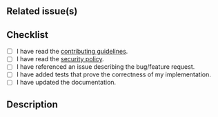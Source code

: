 <!--
Please note: This project expects semantic PRs. That means each PR name must comply to the pattern "tag: description",
with "tag" being one from the following list and "description" being the name/description of your PR:

* feat - The PR implements a new feature
* fix - The PR fixes for a bug
* docs - The PR updates the documentation
* style - The PR updates the UI style
* refactor - The PR is about code refactoring
* perf - The PR implements new performance tests
* test - The PR implements new tests
* build - The PR is related to the build system of the project
* ci - The PR updates the CI
* chore - The PR is about housekeeping, like dependency updates, and alike
* revert - The PR reverts one of the previous PRs
* wip - The PR is not yet ready for review; it is Work in Progress.

E.g.: "feat: Some cool feature".

If this PR introduces a breaking change, please put a "!" after the "tag" and before the colon.

E.g.: "feat!: Some cool feature with breaking change"

When you create PRs which are not yet complete in sense of the implementation/changes, please use the "wip" tag
to inform the maintainers, you're not ready with your work, and you're not expecting a review.

As of today only PRs tagged with "feat" and "fix", as well as all breaking change PRs (those with a "!" after the tag)
are included into the change list of a release. This may change in the future.

If your PR addresses multiple changes, you can represent these by adding additional semantic commit messages at the
end of the Description section (See below)
-->

## Related issue(s)

<!--
If this pull request

1. is a fix for a known bug, link the issue where the bug was reported in the format of `#1234`;
2. is a fix for a previously unknown bug, please create a new issue first, which describes the bug;
3. implements a new feature, link the issue describing the idea in the format of `#1234`;
4. improves documentation, updates dependencies, implements new tests, etc, no issue reference is required.

You can discuss changes with maintainers in the Github Discussions in this repository.
-->

## Checklist

<!--
Remove the boxes, which are not applicable and put an `x` in the boxes that apply.
You can also fill these out after creating the PR.
-->

- [ ] I have read the [contributing guidelines](../blob/master/CONTRIBUTING.md).
- [ ] I have read the [security policy](../security/policy).
- [ ] I have referenced an issue describing the bug/feature request.
- [ ] I have added tests that prove the correctness of my implementation.
- [ ] I have updated the documentation.

## Description
<!--
Describe your changes here to communicate 

1. why your PR should be accepted, why you chose the solution you did and what alternatives you considered, etc...
2. which changes/updates it introduces. If your change includes breaking changes please add a code block documenting the breaking change

If your PR addresses multiple changes, you can represent these by adding additional semantic commit messages at the
end of this section. 

E.g.
Other changes done by this PR:

feat: Other cool feature

fix: Fixes this and that issue

refactor: This and that refactored
-->
